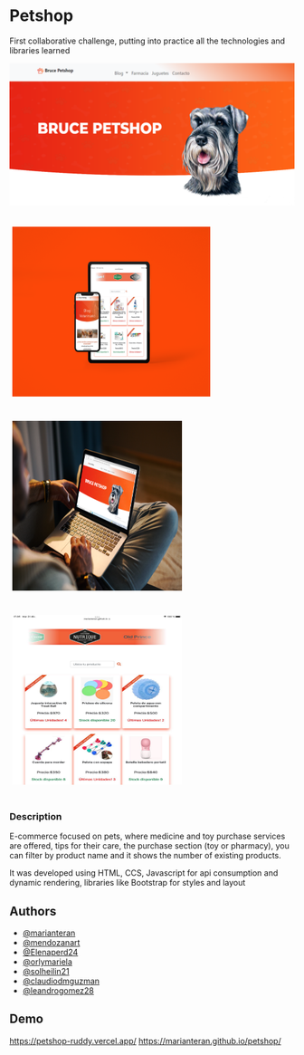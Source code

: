 # Petshop

First collaborative challenge, putting into practice all the technologies and libraries learned

![Header](https://github.com/marianteran/petshop/blob/master/home_a.png?raw=true "Header")

<p>
    <img src="https://github.com/marianteran/petshop/blob/master/ipad.png?raw=true" width="350px" height="300px" hspace="5" vspace="20"/>
    <img src="https://github.com/marianteran/petshop/blob/master/mockup-of-a-man-using-a-macbook-in-a-cozy-living-room-2324-el1.png?raw=true" width="300px" height="300px" hspace="5" vspace="20"/>
    <img src="https://github.com/marianteran/petshop/blob/master/tablet_1.jpg?raw=true" width="300px" height="300px" hspace="5" vspace="20"/>

</p>


### Description

E-commerce focused on pets, where medicine and toy purchase services are offered, tips for their care, the purchase section (toy or pharmacy), you can filter by product name and it shows the number of existing products.

It was developed using HTML, CCS, Javascript for api consumption and dynamic rendering, libraries like Bootstrap for styles and layout


## Authors

- [@marianteran](https://github.com/marianteran/)
- [@mendozanart](https://github.com/mendozanart)
- [@Elenaperd24](https://github.com/Elenaperd24)
- [@orlymariela](https://github.com/orlymariela)
- [@solheilin21](https://github.com/solheilin21)
- [@claudiodmguzman](https://github.com/claudiodmguzman)
- [@leandrogomez28](https://github.com/leandrogomez28)

## Demo
https://petshop-ruddy.vercel.app/
https://marianteran.github.io/petshop/
